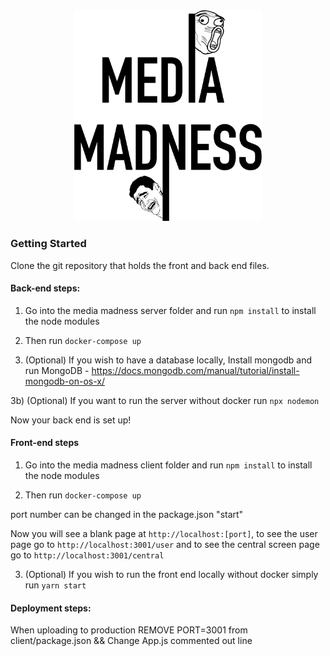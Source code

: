 <div align="center"><img width="300px" src="./client/src/img/MM-logo.png"/></div>

### Getting Started

Clone the git repository that holds the front and back end files.

#### Back-end steps:

1) Go into the media madness server folder and run `npm install` to install the node modules

2) Then run `docker-compose up`

3) (Optional) If you wish to have a database locally, Install mongodb and run MongoDB - https://docs.mongodb.com/manual/tutorial/install-mongodb-on-os-x/

3b) (Optional) If you want to run the server without docker run `npx nodemon`

Now your back end is set up! 

#### Front-end steps

1) Go into the media madness client folder and run `npm install` to install the node modules

2) Then run `docker-compose up`

port number can be changed in the package.json "start"

Now you will see a blank page at `http://localhost:[port]`, to see the user page go to `http://localhost:3001/user` and to see the central screen page go to `http://localhost:3001/central`

3) (Optional) If you wish to run the front end locally without docker simply run `yarn start`

#### Deployment steps: 

When uploading to production REMOVE PORT=3001 from client/package.json
&&
Change App.js commented out line
